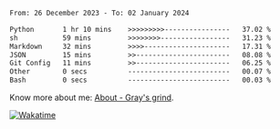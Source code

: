 <!--START_SECTION:waka-->

```txt
From: 26 December 2023 - To: 02 January 2024

Python       1 hr 10 mins    >>>>>>>>>----------------   37.02 %
sh           59 mins         >>>>>>>>-----------------   31.23 %
Markdown     32 mins         >>>>---------------------   17.31 %
JSON         15 mins         >>-----------------------   08.08 %
Git Config   11 mins         >>-----------------------   06.25 %
Other        0 secs          -------------------------   00.07 %
Bash         0 secs          -------------------------   00.03 %
```

<!--END_SECTION:waka-->

<!-- [![grayxu's github stats](https://github-readme-stats.vercel.app/api?username=grayxu&count_private=true&show_icons=true)](https://github.com/grayxu) -->

Know more about me: [About - Gray's grind](https://www.grayxu.cn/).
<p align="left">
  <a href="https://wakatime.com/@grayxu" target="_blank">
    <img alt="Wakatime" src="https://wakatime.com/badge/user/c69eb31e-43a1-463f-8968-c3449e386f57.svg"/>
  </a>
</p>

